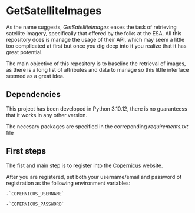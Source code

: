 # GetSatelliteImages

As the name suggests, *GetSatelliteImages* eases the task of retrieving satellite imagery, specifically that offered by the folks at the ESA. All this repository does is manage the usage of their API, which may seem a little too complicated at first but once you dig deep into it you realize that it has great potential.

The main objective of this repository is to baseline the retrieval of images, as there is a long list of attributes and data to manage so this little interface seemed as a great idea.


## Dependencies

This project has been developed in Python 3.10.12, there is no guaranteess that it works in any other version.

The necesary packages are specified in the correponding *requirements.txt* file

## First steps

The fist and main step is to register into the [Copernicus](https://dataspace.copernicus.eu/) website.

After you are registered, set both your username/email and password of registration as the following environment variables:

    -`COPERNICUS_USERNAME`

    -`COPERNICUS_PASSWORD`
